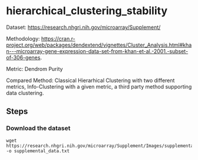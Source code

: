 # hierarchical_clustering_stability

Dataset: https://research.nhgri.nih.gov/microarray/Supplement/ 

Methodology:  https://cran.r-project.org/web/packages/dendextend/vignettes/Cluster_Analysis.html#khan---microarray-gene-expression-data-set-from-khan-et-al.-2001.-subset-of-306-genes.

Metric: Dendrom Purity

Compared Method: Classical Hierarhical Clustering with two different metrics, Info-Clustering with a given metric, a third party method supporting data clustering.

## Steps

### Download the dataset
```shell
wget https://research.nhgri.nih.gov/microarray/Supplement/Images/supplemental_data -o supplemental_data.txt
```


